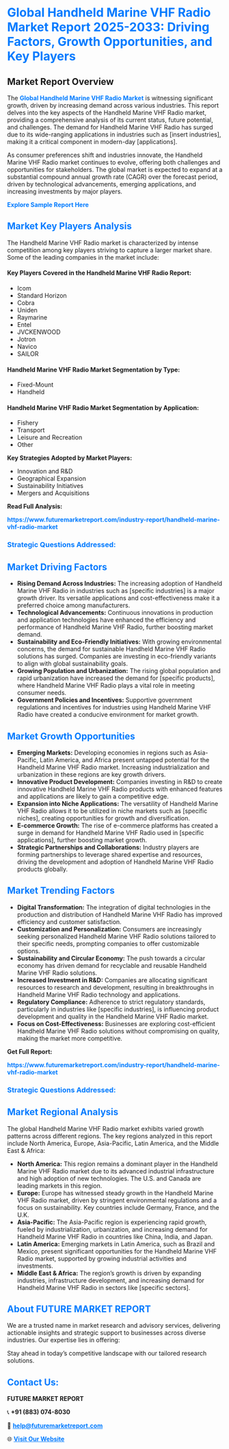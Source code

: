<h1 style="color: #007BFF;">Global Handheld Marine VHF Radio Market Report 2025-2033: Driving Factors, Growth Opportunities, and Key Players</h1>

<section id="overview">
<h2>Market Report Overview</h2>
<p>The <a href="https://www.futuremarketreport.com/industry-report/handheld-marine-vhf-radio-market" style="color: #007BFF; text-decoration: none;"><strong>Global Handheld Marine VHF Radio Market</strong></a> is witnessing significant growth, driven by increasing demand across various industries. This report delves into the key aspects of the Handheld Marine VHF Radio market, providing a comprehensive analysis of its current status, future potential, and challenges. The demand for Handheld Marine VHF Radio has surged due to its wide-ranging applications in industries such as [insert industries], making it a critical component in modern-day [applications].</p>
<p>As consumer preferences shift and industries innovate, the Handheld Marine VHF Radio market continues to evolve, offering both challenges and opportunities for stakeholders. The global market is expected to expand at a substantial compound annual growth rate (CAGR) over the forecast period, driven by technological advancements, emerging applications, and increasing investments by major players.</p>
</section>

<section id="overview">
<p><a href="https://www.futuremarketreport.com/request-sample/reportId=37845" style="color: #007BFF; text-decoration: none;"><strong>Explore Sample Report Here</strong></a></p>
</section>

<section id="key-players">
<h2 style="color: #007BFF;">Market Key Players Analysis</h2>
<p>The Handheld Marine VHF Radio market is characterized by intense competition among key players striving to capture a larger market share. Some of the leading companies in the market include:</p>
<h4>Key Players Covered in the Handheld Marine VHF Radio Report:</h4>
<ul><li>Icom</li><li>Standard Horizon</li><li>Cobra</li><li>Uniden</li><li>Raymarine</li><li>Entel</li><li>JVCKENWOOD</li><li>Jotron</li><li>Navico</li><li>SAILOR</li></ul>
<h4>Handheld Marine VHF Radio Market Segmentation by Type:</h4>
<ul><li>Fixed-Mount</li><li>Handheld</li></ul>

<h4>Handheld Marine VHF Radio Market Segmentation by Application:</h4>
<ul><li>Fishery</li><li>Transport</li><li>Leisure and Recreation</li><li>Other</li></ul>
<p><strong>Key Strategies Adopted by Market Players:</strong></p>
<ul>
<li>Innovation and R&D</li>
<li>Geographical Expansion</li>
<li>Sustainability Initiatives</li>
<li>Mergers and Acquisitions</li>
</ul>
</section>

<section>
<p><strong>Read Full Analysis: </strong></p><a href="https://www.futuremarketreport.com/industry-report/handheld-marine-vhf-radio-market" style="color: #007BFF; text-decoration: none;"><strong>https://www.futuremarketreport.com/industry-report/handheld-marine-vhf-radio-market</strong></a>
<h3 style="color: #007BFF;">Strategic Questions Addressed:</h3>
</section>

<section id="driving-factors">
<h2 style="color: #007BFF;">Market Driving Factors</h2>
<ul>
<li><strong>Rising Demand Across Industries:</strong> The increasing adoption of Handheld Marine VHF Radio in industries such as [specific industries] is a major growth driver. Its versatile applications and cost-effectiveness make it a preferred choice among manufacturers.</li>
<li><strong>Technological Advancements:</strong> Continuous innovations in production and application technologies have enhanced the efficiency and performance of Handheld Marine VHF Radio, further boosting market demand.</li>
<li><strong>Sustainability and Eco-Friendly Initiatives:</strong> With growing environmental concerns, the demand for sustainable Handheld Marine VHF Radio solutions has surged. Companies are investing in eco-friendly variants to align with global sustainability goals.</li>
<li><strong>Growing Population and Urbanization:</strong> The rising global population and rapid urbanization have increased the demand for [specific products], where Handheld Marine VHF Radio plays a vital role in meeting consumer needs.</li>
<li><strong>Government Policies and Incentives:</strong> Supportive government regulations and incentives for industries using Handheld Marine VHF Radio have created a conducive environment for market growth.</li>
</ul>
</section>

<section id="growth-opportunities">
<h2 style="color: #007BFF;">Market Growth Opportunities</h2>
<ul>
<li><strong>Emerging Markets:</strong> Developing economies in regions such as Asia-Pacific, Latin America, and Africa present untapped potential for the Handheld Marine VHF Radio market. Increasing industrialization and urbanization in these regions are key growth drivers.</li>
<li><strong>Innovative Product Development:</strong> Companies investing in R&D to create innovative Handheld Marine VHF Radio products with enhanced features and applications are likely to gain a competitive edge.</li>
<li><strong>Expansion into Niche Applications:</strong> The versatility of Handheld Marine VHF Radio allows it to be utilized in niche markets such as [specific niches], creating opportunities for growth and diversification.</li>
<li><strong>E-commerce Growth:</strong> The rise of e-commerce platforms has created a surge in demand for Handheld Marine VHF Radio used in [specific applications], further boosting market growth.</li>
<li><strong>Strategic Partnerships and Collaborations:</strong> Industry players are forming partnerships to leverage shared expertise and resources, driving the development and adoption of Handheld Marine VHF Radio products globally.</li>
</ul>
</section>

<section id="trending-factors">
<h2 style="color: #007BFF;">Market Trending Factors</h2>
<ul>
<li><strong>Digital Transformation:</strong> The integration of digital technologies in the production and distribution of Handheld Marine VHF Radio has improved efficiency and customer satisfaction.</li>
<li><strong>Customization and Personalization:</strong> Consumers are increasingly seeking personalized Handheld Marine VHF Radio solutions tailored to their specific needs, prompting companies to offer customizable options.</li>
<li><strong>Sustainability and Circular Economy:</strong> The push towards a circular economy has driven demand for recyclable and reusable Handheld Marine VHF Radio solutions.</li>
<li><strong>Increased Investment in R&D:</strong> Companies are allocating significant resources to research and development, resulting in breakthroughs in Handheld Marine VHF Radio technology and applications.</li>
<li><strong>Regulatory Compliance:</strong> Adherence to strict regulatory standards, particularly in industries like [specific industries], is influencing product development and quality in the Handheld Marine VHF Radio market.</li>
<li><strong>Focus on Cost-Effectiveness:</strong> Businesses are exploring cost-efficient Handheld Marine VHF Radio solutions without compromising on quality, making the market more competitive.</li>
</ul>
</section>

<section>
<p><strong>Get Full Report: </strong></p><a href="https://www.futuremarketreport.com/industry-report/handheld-marine-vhf-radio-market" style="color: #007BFF; text-decoration: none;"><strong>https://www.futuremarketreport.com/industry-report/handheld-marine-vhf-radio-market</strong></a>
<h3 style="color: #007BFF;">Strategic Questions Addressed:</h3>
</section>


<section id="regional-analysis">
<h2 style="color: #007BFF;">Market Regional Analysis</h2>
<p>The global Handheld Marine VHF Radio market exhibits varied growth patterns across different regions. The key regions analyzed in this report include North America, Europe, Asia-Pacific, Latin America, and the Middle East & Africa:</p>
<ul>
<li><strong>North America:</strong> This region remains a dominant player in the Handheld Marine VHF Radio market due to its advanced industrial infrastructure and high adoption of new technologies. The U.S. and Canada are leading markets in this region.</li>
<li><strong>Europe:</strong> Europe has witnessed steady growth in the Handheld Marine VHF Radio market, driven by stringent environmental regulations and a focus on sustainability. Key countries include Germany, France, and the U.K.</li>
<li><strong>Asia-Pacific:</strong> The Asia-Pacific region is experiencing rapid growth, fueled by industrialization, urbanization, and increasing demand for Handheld Marine VHF Radio in countries like China, India, and Japan.</li>
<li><strong>Latin America:</strong> Emerging markets in Latin America, such as Brazil and Mexico, present significant opportunities for the Handheld Marine VHF Radio market, supported by growing industrial activities and investments.</li>
<li><strong>Middle East & Africa:</strong> The region’s growth is driven by expanding industries, infrastructure development, and increasing demand for Handheld Marine VHF Radio in sectors like [specific sectors].</li>
</ul>
</section>

<footer>
<h2 style="color: #007BFF;">About FUTURE MARKET REPORT</h2>
<p>We are a trusted name in market research and advisory services, delivering actionable insights and strategic support to businesses across diverse industries. Our expertise lies in offering:</p>

<p>Stay ahead in today’s competitive landscape with our tailored research solutions.</p>

<h2 style="color: #007BFF;">Contact Us:</h2>
<p><strong>FUTURE MARKET REPORT</strong></p>
<p>📞 <strong>+91 (883) 074-8030</strong></p>
<p>📧 <strong><a href="mailto:help@futuremarketreport.com" style="color: #007BFF;">help@futuremarketreport.com</a></strong></p>
<p>🌐 <strong><a href="https://www.futuremarketreport.com/" style="color: #007BFF;">Visit Our Website</a></strong></p>
</footer>